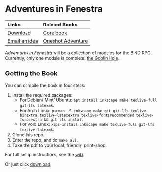 # Adventures in Fenestra

| Links                          | Related Books                  |
|:-------------------------------|:-------------------------------|
| [Download][goblin hole]        | [Core book][core]              |
| [Email an idea][issues email]  | [Oneshot Adventure][oneshot]   |

*Adventures in Fenestra* will be a collection of modules for the BIND RPG.
Currently, only one module is complete: [the Goblin Hole][goblin hole].

## Getting the Book

You can compile the book in four steps:

1. Install the required packages:
    * For Debian/ Mint/ Ubuntu: `apt install inkscape make texlive-full git-lfs latexmk`.
    * For Arch Linux: `pacman -S inkscape make git git-lfs texlive-binextra texlive-latexextra texlive-fontsrecommended texlive-fontsextra && git lfs install`
    * For Void Linux: `xbps-install inkscape make texlive-full git-lfs texlive-latexmk`.
1. Clone this repo.
1. Enter the repo, and do `make all`.
1. Take the pdf to your local, friendly, print-shop.

For full setup instructions, see the [wiki][compiling].

Or just click [download][goblin hole].

[compiling]: https://gitlab.com/bindrpg/core/-/wikis/dev/Compiling
[oneshot]: https://gitlab.com/bindrpg/oneshot/-/jobs/artifacts/master/raw/Escape_from_the_Goblin_Horde.pdf?job=build
[core]: https://gitlab.com/bindrpg/metabind/-/jobs/artifacts/master/raw/complete/Core_Rules.pdf?job=build
[aif]: https://gitlab.com/bindrpg/aif/-/jobs/artifacts/master/raw/Adventures_in_Fenestra.pdf?job=build
[goblin hole]: https://gitlab.com/bindrpg/aif/-/jobs/artifacts/master/raw/The_Goblin_Hole.pdf?job=build
[issues email]: mailto:contact-project+bindrpg-aif-16324948-issue-@incoming.gitlab.com

